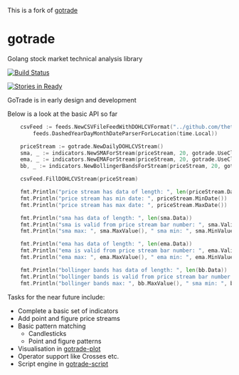 This is a fork of [gotrade](https://github.com/thetruetrade/gotrade)

# gotrade

Golang stock market technical analysis library

[![Build Status](https://travis-ci.org/thetruetrade/gotrade.svg?branch=dev)](https://travis-ci.org/thetruetrade/gotrade)


[![Stories in Ready](https://badge.waffle.io/thetruetrade/gotrade.png?label=ready&title=Ready)](https://waffle.io/thetruetrade/gotrade)


GoTrade is in early design and development

Below is a look at the basic API so far

```go
	csvFeed := feeds.NewCSVFileFeedWithDOHLCVFormat("../github.com/thetruetrade/gotrade/testdata/JSETOPI.2013.data",
		feeds.DashedYearDayMonthDateParserForLocation(time.Local))

	priceStream := gotrade.NewDailyDOHLCVStream()
	sma, _ := indicators.NewSMAForStream(priceStream, 20, gotrade.UseClosePrice)
	ema, _ := indicators.NewEMAForStream(priceStream, 20, gotrade.UseClosePrice)
	bb, _ := indicators.NewBollingerBandsForStream(priceStream, 20, gotrade.UseClosePrice)

	csvFeed.FillDOHLCVStream(priceStream)

	fmt.Println("price stream has data of length: ", len(priceStream.Data))
	fmt.Println("price stream has min date: ", priceStream.MinDate())
	fmt.Println("price stream has max date: ", priceStream.MaxDate())

	fmt.Println("sma has data of length: ", len(sma.Data))
	fmt.Println("sma is valid from price stream bar number: ", sma.ValidFromBar())
	fmt.Println("sma max: ", sma.MaxValue(), " sma min: ", sma.MinValue())

	fmt.Println("ema has data of length: ", len(ema.Data))
	fmt.Println("ema is valid from price stream bar number: ", ema.ValidFromBar())
	fmt.Println("ema max: ", ema.MaxValue(), " ema min: ", ema.MinValue())

	fmt.Println("bollinger bands has data of length: ", len(bb.Data))
	fmt.Println("bollinger bands is valid from price stream bar number: ", bb.ValidFromBar())
	fmt.Println("bollinger bands max: ", bb.MaxValue(), " sma min: ", bb.MinValue())
```

Tasks for the near future include:

 * Complete a basic set of indicators
 * Add point and figure price streams
 * Basic pattern matching
   * Candlesticks
   * Point and figure patterns
 * Visualisation in [gotrade-plot](https://github.com/thetruetrade/gotrade-plot)
 * Operator support like Crosses etc.
 * Script engine in [gotrade-script](https://github.com/thetruetrade/gotrade-script)
